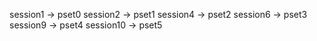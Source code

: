 session1 -> pset0
session2 -> pset1
session4 -> pset2
session6 -> pset3
session9 -> pset4
session10 -> pset5


